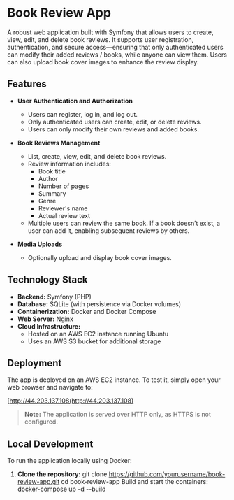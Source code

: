 # Book Review App

A robust web application built with Symfony that allows users to create, view, edit, and delete book reviews. It supports user registration, authentication, and secure access—ensuring that only authenticated users can modify their added reviews / books, while anyone can view them. Users can also upload book cover images to enhance the review display.

## Features

- **User Authentication and Authorization**
  - Users can register, log in, and log out.
  - Only authenticated users can create, edit, or delete reviews.
  - Users can only modify their own reviews and added books.

- **Book Reviews Management**
  - List, create, view, edit, and delete book reviews.
  - Review information includes:
    - Book title
    - Author
    - Number of pages
    - Summary
    - Genre
    - Reviewer's name
    - Actual review text
  - Multiple users can review the same book. If a book doesn’t exist, a user can add it, enabling subsequent reviews by others.

- **Media Uploads**
  - Optionally upload and display book cover images.

## Technology Stack

- **Backend:** Symfony (PHP)
- **Database:** SQLite (with persistence via Docker volumes)
- **Containerization:** Docker and Docker Compose
- **Web Server:** Nginx
- **Cloud Infrastructure:**
  - Hosted on an AWS EC2 instance running Ubuntu
  - Uses an AWS S3 bucket for additional storage

## Deployment

The app is deployed on an AWS EC2 instance. To test it, simply open your web browser and navigate to:

[http://44.203.137.108(http://44.203.137.108)

> **Note:** The application is served over HTTP only, as HTTPS is not configured.

## Local Development

To run the application locally using Docker:

1. **Clone the repository:**
   git clone https://github.com/yourusername/book-review-app.git
   cd book-review-app
Build and start the containers:
docker-compose up -d --build
